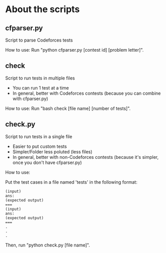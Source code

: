 # About the scripts

## cfparser.py
Script to parse Codeforces tests

How to use: Run "python cfparser.py [contest id] [problem letter]".


## check 
Script to run tests in multiple files
- You can run 1 test at a time
- In general, better with Codeforces contests (because you can combine with cfparser.py)

How to use: Run "bash check [file name] [number of tests]".


## check.py
Script to run tests in a single file
- Easier to put custom tests
- Simpler/Folder less poluted (less files)
- In general, better with non-Codeforces contests (because it's simpler, once you don't have cfparser.py)

How to use: 

Put the test cases in a file named 'tests' in the following format:

```
(input)
ans:
(expected output)
===
(input)
ans:
(expected output)
===
.
.
.
```

Then, run "python check.py [file name]".
